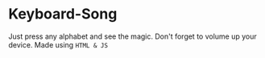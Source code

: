 # Keyboard-Song

Just press any alphabet and see the magic. Don't forget to volume up your device. Made using `HTML & JS`

